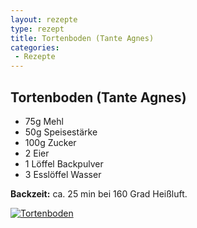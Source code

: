 ```yaml
---
layout: rezepte
type: rezept
title: Tortenboden (Tante Agnes)
categories:
 - Rezepte
---
```


## Tortenboden (Tante Agnes)

- 75g Mehl
- 50g Speisestärke
- 100g Zucker
- 2 Eier
- 1 Löffel Backpulver
- 3 Esslöffel Wasser

**Backzeit:** ca. 25 min bei 160 Grad Heißluft.

<a href="{{site.baseurl_rezepte}}/img/tortenboden-tante-agnes.jpg"><img alt="Tortenboden" src="{{site.baseurl_rezepte}}/img/tortenboden-tante-agnes.jpg" class="original_rezept" /></a>

